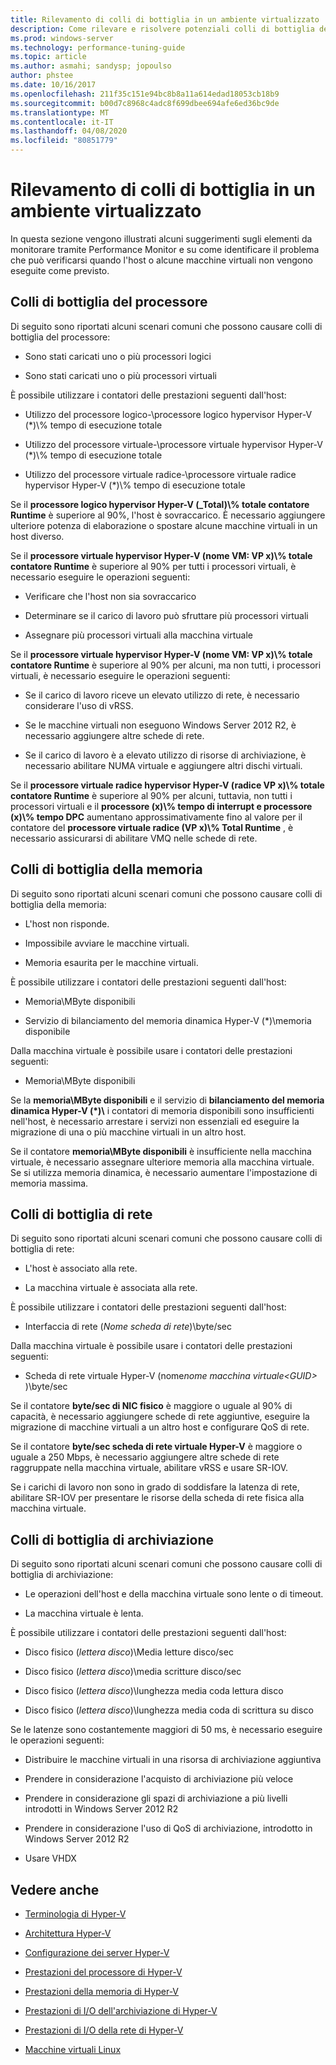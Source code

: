 ```yaml
---
title: Rilevamento di colli di bottiglia in un ambiente virtualizzato
description: Come rilevare e risolvere potenziali colli di bottiglia delle prestazioni di Hyper-v
ms.prod: windows-server
ms.technology: performance-tuning-guide
ms.topic: article
ms.author: asmahi; sandysp; jopoulso
author: phstee
ms.date: 10/16/2017
ms.openlocfilehash: 211f35c151e94bc8b8a11a614edad18053cb18b9
ms.sourcegitcommit: b00d7c8968c4adc8f699dbee694afe6ed36bc9de
ms.translationtype: MT
ms.contentlocale: it-IT
ms.lasthandoff: 04/08/2020
ms.locfileid: "80851779"
---
```

# <a name="detecting-bottlenecks-in-a-virtualized-environment"></a>Rilevamento di colli di bottiglia in un ambiente virtualizzato

In questa sezione vengono illustrati alcuni suggerimenti sugli elementi da monitorare tramite Performance Monitor e su come identificare il problema che può verificarsi quando l'host o alcune macchine virtuali non vengono eseguite come previsto.

## <a name="processor-bottlenecks"></a>Colli di bottiglia del processore

Di seguito sono riportati alcuni scenari comuni che possono causare colli di bottiglia del processore:

-   Sono stati caricati uno o più processori logici

-   Sono stati caricati uno o più processori virtuali

È possibile utilizzare i contatori delle prestazioni seguenti dall'host:

-   Utilizzo del processore logico-\\processore logico hypervisor Hyper-V (\*)\\% tempo di esecuzione totale

-   Utilizzo del processore virtuale-\\processore virtuale hypervisor Hyper-V (\*)\\% tempo di esecuzione totale

-   Utilizzo del processore virtuale radice-\\processore virtuale radice hypervisor Hyper-V (\*)\\% tempo di esecuzione totale

Se il **processore logico hypervisor Hyper-V (\_Total)\\% totale contatore Runtime** è superiore al 90%, l'host è sovraccarico. È necessario aggiungere ulteriore potenza di elaborazione o spostare alcune macchine virtuali in un host diverso.

Se il **processore virtuale hypervisor Hyper-V (nome VM: VP x)\\% totale contatore Runtime** è superiore al 90% per tutti i processori virtuali, è necessario eseguire le operazioni seguenti:

-   Verificare che l'host non sia sovraccarico

-   Determinare se il carico di lavoro può sfruttare più processori virtuali

-   Assegnare più processori virtuali alla macchina virtuale

Se il **processore virtuale hypervisor Hyper-V (nome VM: VP x)\\% totale contatore Runtime** è superiore al 90% per alcuni, ma non tutti, i processori virtuali, è necessario eseguire le operazioni seguenti:

-   Se il carico di lavoro riceve un elevato utilizzo di rete, è necessario considerare l'uso di vRSS.

-   Se le macchine virtuali non eseguono Windows Server 2012 R2, è necessario aggiungere altre schede di rete.

-   Se il carico di lavoro è a elevato utilizzo di risorse di archiviazione, è necessario abilitare NUMA virtuale e aggiungere altri dischi virtuali.

Se il **processore virtuale radice hypervisor Hyper-V (radice VP x)\\% totale contatore Runtime** è superiore al 90% per alcuni, tuttavia, non tutti i processori virtuali e il **processore (x)\\% tempo di interrupt e processore (x)\\% tempo DPC** aumentano approssimativamente fino al valore per il contatore del **processore virtuale radice (VP x)\\% Total Runtime** , è necessario assicurarsi di abilitare VMQ nelle schede di rete.

## <a name="memory-bottlenecks"></a>Colli di bottiglia della memoria

Di seguito sono riportati alcuni scenari comuni che possono causare colli di bottiglia della memoria:

-   L'host non risponde.

-   Impossibile avviare le macchine virtuali.

-   Memoria esaurita per le macchine virtuali.

È possibile utilizzare i contatori delle prestazioni seguenti dall'host:

-   Memoria\\MByte disponibili

-   Servizio di bilanciamento del memoria dinamica Hyper-V (\*)\\memoria disponibile

Dalla macchina virtuale è possibile usare i contatori delle prestazioni seguenti:

-   Memoria\\MByte disponibili

Se la **memoria\\MByte disponibili** e il servizio di **bilanciamento del memoria dinamica Hyper-V (\*)\\** i contatori di memoria disponibili sono insufficienti nell'host, è necessario arrestare i servizi non essenziali ed eseguire la migrazione di una o più macchine virtuali in un altro host.

Se il contatore **memoria\\MByte disponibili** è insufficiente nella macchina virtuale, è necessario assegnare ulteriore memoria alla macchina virtuale. Se si utilizza memoria dinamica, è necessario aumentare l'impostazione di memoria massima.

## <a name="network-bottlenecks"></a>Colli di bottiglia di rete

Di seguito sono riportati alcuni scenari comuni che possono causare colli di bottiglia di rete:

-   L'host è associato alla rete.

-   La macchina virtuale è associata alla rete.

È possibile utilizzare i contatori delle prestazioni seguenti dall'host:

-   Interfaccia di rete (*Nome scheda di rete*)\\byte/sec

Dalla macchina virtuale è possibile usare i contatori delle prestazioni seguenti:

-   Scheda di rete virtuale Hyper-V (nome*nome macchina virtuale&lt;GUID&gt;* )\\byte/sec

Se il contatore **byte/sec di NIC fisico** è maggiore o uguale al 90% di capacità, è necessario aggiungere schede di rete aggiuntive, eseguire la migrazione di macchine virtuali a un altro host e configurare QoS di rete.

Se il contatore **byte/sec scheda di rete virtuale Hyper-V** è maggiore o uguale a 250 Mbps, è necessario aggiungere altre schede di rete raggruppate nella macchina virtuale, abilitare vRSS e usare SR-IOV.

Se i carichi di lavoro non sono in grado di soddisfare la latenza di rete, abilitare SR-IOV per presentare le risorse della scheda di rete fisica alla macchina virtuale.

## <a name="storage-bottlenecks"></a>Colli di bottiglia di archiviazione

Di seguito sono riportati alcuni scenari comuni che possono causare colli di bottiglia di archiviazione:

-   Le operazioni dell'host e della macchina virtuale sono lente o di timeout.

-   La macchina virtuale è lenta.

È possibile utilizzare i contatori delle prestazioni seguenti dall'host:

-   Disco fisico (*lettera disco*)\\Media letture disco/sec

-   Disco fisico (*lettera disco*)\\media scritture disco/sec

-   Disco fisico (*lettera disco*)\\lunghezza media coda lettura disco

-   Disco fisico (*lettera disco*)\\lunghezza media coda di scrittura su disco

Se le latenze sono costantemente maggiori di 50 ms, è necessario eseguire le operazioni seguenti:

-   Distribuire le macchine virtuali in una risorsa di archiviazione aggiuntiva

-   Prendere in considerazione l'acquisto di archiviazione più veloce

-   Prendere in considerazione gli spazi di archiviazione a più livelli introdotti in Windows Server 2012 R2

-   Prendere in considerazione l'uso di QoS di archiviazione, introdotto in Windows Server 2012 R2

-   Usare VHDX

## <a name="see-also"></a>Vedere anche

-   [Terminologia di Hyper-V](terminology.md)

-   [Architettura Hyper-V](architecture.md)

-   [Configurazione dei server Hyper-V](configuration.md)

-   [Prestazioni del processore di Hyper-V](processor-performance.md)

-   [Prestazioni della memoria di Hyper-V](memory-performance.md)

-   [Prestazioni di I/O dell'archiviazione di Hyper-V](storage-io-performance.md)

-   [Prestazioni di I/O della rete di Hyper-V](network-io-performance.md)

-   [Macchine virtuali Linux](linux-virtual-machine-considerations.md)
